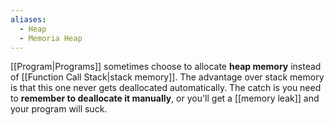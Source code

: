 ```yaml
---
aliases:
  - Heap
  - Memoria Heap
---
```

[[Program|Programs]] sometimes choose to allocate **heap memory** instead of [[Function Call Stack|stack memory]].
The advantage over stack memory is that this one never gets deallocated automatically.
The catch is you need to **remember to deallocate it manually**, or you'll get a [[memory leak]] and your program will suck.